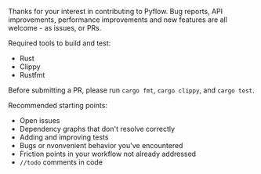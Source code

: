 Thanks for your interest in contributing to Pyflow. Bug reports, API improvements,
performance improvements and new features are all welcome - as issues, or PRs.

Required tools to build and test:
- Rust
- Clippy
- Rustfmt

Before submitting a PR, please run `cargo fmt`, `cargo clippy`, and `cargo test`.

Recommended starting points:
- Open issues
- Dependency graphs that don't resolve correctly
- Adding and improving tests
- Bugs or nvonvenient behavior you've encountered
- Friction points in your workflow not already addressed
- `//todo` comments in code

